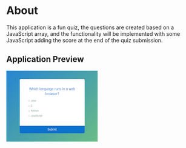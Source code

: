 # About

This application is a fun quiz, the questions are created based on a JavaScript array, and the functionality will be implemented with some JavaScript adding the score at the end of the quiz submission.

## Application Preview

![gif-preview](assets/quiz-app.gif)
